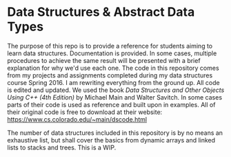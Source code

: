 # Data Structures & Abstract Data Types

The purpose of this repo is to provide a reference for students aiming to learn data structures. Documentation is provided. In some cases, multiple procedures to achieve the same result will be presented with a brief explanation for why we'd use each one. The code in this repository comes from my projects and assignments completed during my data structures course Spring 2016. I am rewriting everything from the ground up. All code is edited and updated. We used the book *Data Structures and Other Objects Using C++ (4th Edition)* by Michael Main and Walter Savitch. In some cases parts of their code is used as reference and built upon in examples. All of their original code is free to download at their website: https://www.cs.colorado.edu/~main/dscode.html

The number of data structures included in this repository is by no means an exhaustive list, but shall cover the basics from dynamic arrays and linked lists to stacks and trees. This is a WIP.
